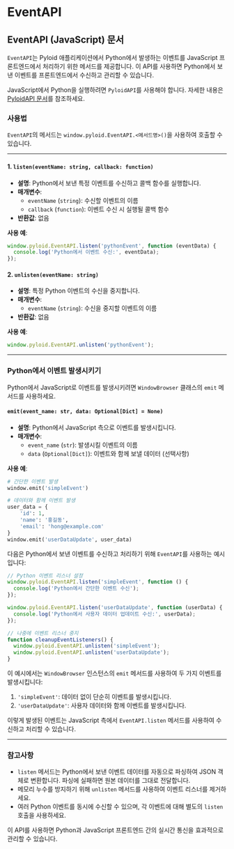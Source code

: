 # EventAPI

## EventAPI (JavaScript) 문서

`EventAPI`는 Pyloid 애플리케이션에서 Python에서 발생하는 이벤트를 JavaScript 프론트엔드에서 처리하기 위한 메서드를 제공합니다. 이 API를 사용하면 Python에서 보낸 이벤트를 프론트엔드에서 수신하고 관리할 수 있습니다.

JavaScript에서 Python을 실행하려면 `PyloidAPI`를 사용해야 합니다. 자세한 내용은 [PyloidAPI 문서](../python-backend/pyloidapi.md)를 참조하세요.

### 사용법

`EventAPI`의 메서드는 `window.pyloid.EventAPI.<메서드명>()`을 사용하여 호출할 수 있습니다.

---

#### 1. `listen(eventName: string, callback: function)`

- **설명**: Python에서 보낸 특정 이벤트를 수신하고 콜백 함수를 실행합니다.
- **매개변수**:
  - `eventName` (`string`): 수신할 이벤트의 이름
  - `callback` (`function`): 이벤트 수신 시 실행될 콜백 함수
- **반환값**: 없음

**사용 예**:

```javascript
window.pyloid.EventAPI.listen('pythonEvent', function (eventData) {
  console.log('Python에서 이벤트 수신:', eventData);
});
```

#### 2. `unlisten(eventName: string)`

- **설명**: 특정 Python 이벤트의 수신을 중지합니다.
- **매개변수**:
  - `eventName` (`string`): 수신을 중지할 이벤트의 이름
- **반환값**: 없음

**사용 예**:

```javascript
window.pyloid.EventAPI.unlisten('pythonEvent');
```

---

### Python에서 이벤트 발생시키기

Python에서 JavaScript로 이벤트를 발생시키려면 `WindowBrowser` 클래스의 `emit` 메서드를 사용하세요.

#### `emit(event_name: str, data: Optional[Dict] = None)`

- **설명**: Python에서 JavaScript 측으로 이벤트를 발생시킵니다.
- **매개변수**:
  - `event_name` (`str`): 발생시킬 이벤트의 이름
  - `data` (`Optional[Dict]`): 이벤트와 함께 보낼 데이터 (선택사항)

**사용 예**:

```python
# 간단한 이벤트 발생
window.emit('simpleEvent')

# 데이터와 함께 이벤트 발생
user_data = {
    'id': 1,
    'name': '홍길동',
    'email': 'hong@example.com'
}
window.emit('userDataUpdate', user_data)
```

다음은 Python에서 보낸 이벤트를 수신하고 처리하기 위해 `EventAPI`를 사용하는 예시입니다:

```javascript
// Python 이벤트 리스너 설정
window.pyloid.EventAPI.listen('simpleEvent', function () {
  console.log('Python에서 간단한 이벤트 수신');
});

window.pyloid.EventAPI.listen('userDataUpdate', function (userData) {
  console.log('Python에서 사용자 데이터 업데이트 수신:', userData);
});

// 나중에 이벤트 리스너 중지
function cleanupEventListeners() {
  window.pyloid.EventAPI.unlisten('simpleEvent');
  window.pyloid.EventAPI.unlisten('userDataUpdate');
}
```

이 예시에서는 `WindowBrowser` 인스턴스의 `emit` 메서드를 사용하여 두 가지 이벤트를 발생시킵니다:

1. `'simpleEvent'`: 데이터 없이 단순히 이벤트를 발생시킵니다.
2. `'userDataUpdate'`: 사용자 데이터와 함께 이벤트를 발생시킵니다.

이렇게 발생된 이벤트는 JavaScript 측에서 `EventAPI.listen` 메서드를 사용하여 수신하고 처리할 수 있습니다.

---

### 참고사항

- `listen` 메서드는 Python에서 보낸 이벤트 데이터를 자동으로 파싱하여 JSON 객체로 변환합니다. 파싱에 실패하면 원본 데이터를 그대로 전달합니다.
- 메모리 누수를 방지하기 위해 `unlisten` 메서드를 사용하여 이벤트 리스너를 제거하세요.
- 여러 Python 이벤트를 동시에 수신할 수 있으며, 각 이벤트에 대해 별도의 `listen` 호출을 사용하세요.

이 API를 사용하면 Python과 JavaScript 프론트엔드 간의 실시간 통신을 효과적으로 관리할 수 있습니다.
